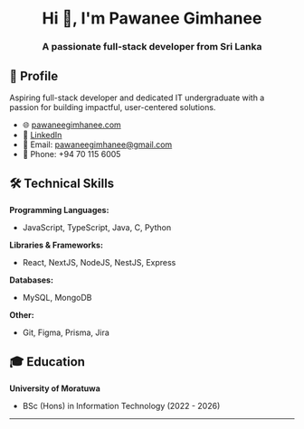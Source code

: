 <h1 align="center">Hi 👋, I'm Pawanee Gimhanee</h1>
<h3 align="center">A passionate full-stack developer from Sri Lanka</h3>

## 🏫 Profile

Aspiring full-stack developer and dedicated IT undergraduate with a passion for building impactful, user-centered solutions.

- 🌐 [pawaneegimhanee.com](https://pawanee-gimhanee.vercel.app/)
- 💼 [LinkedIn](https://www.linkedin.com/in/pawani-gimhani/)
- 📧 Email: [pawaneegimhanee@gmail.com](mailto:pawaneegimhanee@gmail.com)
- 📱 Phone: +94 70 115 6005

## 🛠 Technical Skills

**Programming Languages:**
- JavaScript, TypeScript, Java, C, Python

**Libraries & Frameworks:**
- React, NextJS, NodeJS, NestJS, Express

**Databases:**
- MySQL, MongoDB

**Other:**
- Git, Figma, Prisma, Jira

## 🎓 Education

**University of Moratuwa**
- BSc (Hons) in Information Technology (2022 - 2026)

---

